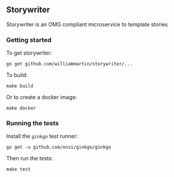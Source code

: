 ## Storywriter

Storywriter is an OMG compliant microservice to template stories

### Getting started

To get storywriter:

`go get github.com/williammartin/storywriter/...`

To build:

`make build`

Or to create a docker image:

`make docker`

### Running the tests

Install the `ginkgo` test runner:

`go get -u github.com/onsi/ginkgo/ginkgo`

Then run the tests:

`make test`
